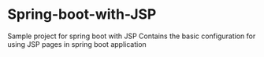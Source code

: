 # Spring-boot-with-JSP
Sample project for spring boot with JSP
Contains the basic configuration for using JSP pages in spring boot application
